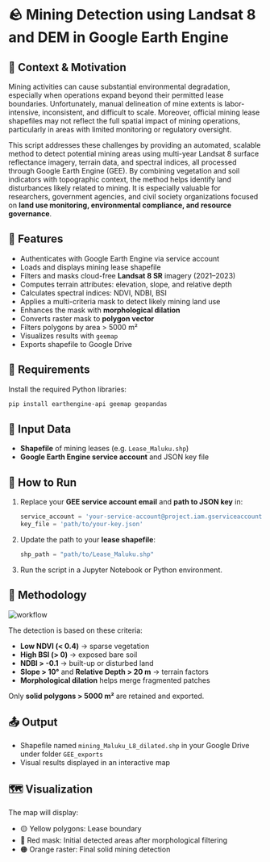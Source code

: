# 🪨 Mining Detection using Landsat 8 and DEM in Google Earth Engine

## 🧭 Context & Motivation

Mining activities can cause substantial environmental degradation, especially when operations expand beyond their permitted lease boundaries. Unfortunately, manual delineation of mine extents is labor-intensive, inconsistent, and difficult to scale. Moreover, official mining lease shapefiles may not reflect the full spatial impact of mining operations, particularly in areas with limited monitoring or regulatory oversight.

This script addresses these challenges by providing an automated, scalable method to detect potential mining areas using multi-year Landsat 8 surface reflectance imagery, terrain data, and spectral indices, all processed through Google Earth Engine (GEE). By combining vegetation and soil indicators with topographic context, the method helps identify land disturbances likely related to mining. It is especially valuable for researchers, government agencies, and civil society organizations focused on **land use monitoring, environmental compliance, and resource governance**.

## 📌 Features

- Authenticates with Google Earth Engine via service account
- Loads and displays mining lease shapefile
- Filters and masks cloud-free **Landsat 8 SR** imagery (2021–2023)
- Computes terrain attributes: elevation, slope, and relative depth
- Calculates spectral indices: NDVI, NDBI, BSI
- Applies a multi-criteria mask to detect likely mining land use
- Enhances the mask with **morphological dilation**
- Converts raster mask to **polygon vector**
- Filters polygons by area > 5000 m²
- Visualizes results with `geemap`
- Exports shapefile to Google Drive

## 🔧 Requirements

Install the required Python libraries:
```bash
pip install earthengine-api geemap geopandas
```

## 📂 Input Data

- **Shapefile** of mining leases (e.g. `Lease_Maluku.shp`)
- **Google Earth Engine service account** and JSON key file

## 🚀 How to Run

1. Replace your **GEE service account email** and **path to JSON key** in:
   ```python
   service_account = 'your-service-account@project.iam.gserviceaccount.com'
   key_file = 'path/to/your-key.json'
   ```

2. Update the path to your **lease shapefile**:
   ```python
   shp_path = "path/to/Lease_Maluku.shp"
   ```

3. Run the script in a Jupyter Notebook or Python environment.

## 🧠 Methodology
![workflow](https://github.com/user-attachments/assets/5d4f0460-a9c9-468f-93f9-ed9199bf7f46)

The detection is based on these criteria:
- **Low NDVI (< 0.4)** → sparse vegetation
- **High BSI (> 0)** → exposed bare soil
- **NDBI > -0.1** → built-up or disturbed land
- **Slope > 10°** and **Relative Depth > 20 m** → terrain factors
- **Morphological dilation** helps merge fragmented patches

Only **solid polygons > 5000 m²** are retained and exported.

## 📤 Output

- Shapefile named `mining_Maluku_L8_dilated.shp` in your Google Drive under folder `GEE_exports`
- Visual results displayed in an interactive map

## 🗺️ Visualization

The map will display:
- 🟡 Yellow polygons: Lease boundary
- 🔴 Red mask: Initial detected areas after morphological filtering
- 🟠 Orange raster: Final solid mining detection
